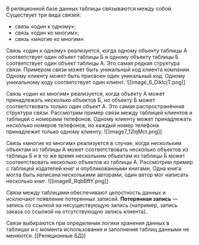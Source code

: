 В реляционной базе данных таблицы связываются между собой. Существует три вида связей:

- связь «один к одному»;
- связь «один ко многим»;
- связь «многие ко многим».

Связь «один к одному» реализуется, когда одному объекту таблицы А соответствует один объект таблицы Б и одному объекту таблицы Б соответствует один объект таблицы А. Это самая редкая структура связи. Примером связи может быть уникальный код клиента компании. Одному клиенту может быть присвоен один уникальный код. Одному уникальному коду соответствует один клиент.
![[image_6_DiklcjT.png]]

Связь «один ко многим» реализуется, когда объекту А может принадлежать несколько объектов Б, но объекту Б может соответствовать только один объект А. Это самая распространённая структура связи. Рассмотрим пример связи между таблицей клиентов и таблицей с номерами телефонов. Одному клиенту может принадлежать несколько номеров телефонов, но каждый номер телефона принадлежит только одному клиенту.
![[image7_12lqMct.png]]

Связь «многие ко многим» реализуется в случае, когда нескольким объектам из таблицы А может соответствовать несколько объектов из таблицы Б и в то же время нескольким объектам из таблицы Б может соответствовать несколько объектов из таблицы А. Рассмотрим пример с таблицей издателей книг и опубликованными книгами. Одна книга могла быть написана несколькими авторами, один автор мог написать несколько книг.
![[image8_RqbBftY.png]]

Связи между таблицами обеспечивают целостность данных и исключают появление потерянных записей. **Потерянная запись** — запись со ссылкой на несуществующую запись (например, запись заказа со ссылкой на отсутствующую запись клиента).

Связи выбираются при определении логики хранения данных в таблицах и с момента использования и заполнения таблиц данными не меняются.
[[Реляционные БД]]